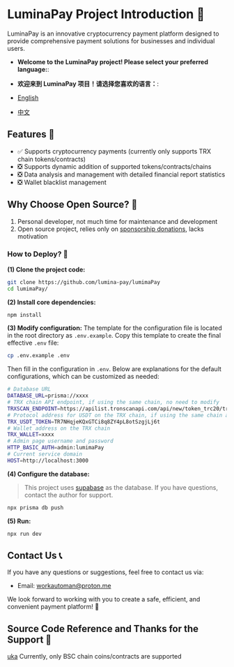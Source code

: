 # LuminaPay Project Introduction 📄
LuminaPay is an innovative cryptocurrency payment platform designed to provide comprehensive payment solutions for businesses and individual users.

- **Welcome to the LuminaPay project! Please select your preferred language:**:
- **欢迎来到 LuminaPay 项目！请选择您喜欢的语言：**:

- [English](README.md)
- [中文](README-zh.md)

## Features 🌟
- ✅ Supports cryptocurrency payments (currently only supports TRX chain tokens/contracts)
- ❎ Supports dynamic addition of supported tokens/contracts/chains
- ❎ Data analysis and management with detailed financial report statistics
- ❎ Wallet blacklist management

## Why Choose Open Source? 🤔

1. Personal developer, not much time for maintenance and development
2. Open source project, relies only on [sponsorship donations](), lacks motivation

### How to Deploy? 🚀


**(1) Clone the project code:**
```bash
git clone https://github.com/lumina-pay/lumimaPay
cd lumimaPay/
```

**(2) Install core dependencies:**
```bash
npm install
```

**(3) Modify configuration:**
The template for the configuration file is located in the root directory as `.env.example`. Copy this template to create the final effective `.env` file:
```bash
cp .env.example .env
```

Then fill in the configuration in `.env`. Below are explanations for the default configurations, which can be customized as needed:

```bash
# Database URL
DATABASE_URL=prisma://xxxx
# TRX chain API endpoint, if using the same chain, no need to modify
TRXSCAN_ENDPOINT=https://apilist.tronscanapi.com/api/new/token_trc20/transfers
# Protocol address for USDT on the TRX chain, if using the same chain and token, no need to modify
TRX_USDT_TOKEN=TR7NHqjeKQxGTCi8q8ZY4pL8otSzgjLj6t
# Wallet address on the TRX chain
TRX_WALLET=xxxx
# Admin page username and password
HTTP_BASIC_AUTH=admin:lumimaPay
# Current service domain
HOST=http://localhost:3000
```

**(4) Configure the database:**
> This project uses [supabase](https://supabase.com/) as the database. If you have questions, contact the author for support.

```bash
npx prisma db push
```

**(5) Run:**

```bash
npx run dev
```

## Contact Us 📞

If you have any questions or suggestions, feel free to contact us via:
- Email: [workautoman@proton.me](mailto:workautoman@proton.me)

We look forward to working with you to create a safe, efficient, and convenient payment platform! 🚀

## Source Code Reference and Thanks for the Support 🙏
[uka](https://github.com/tans/uka) Currently, only BSC chain coins/contracts are supported